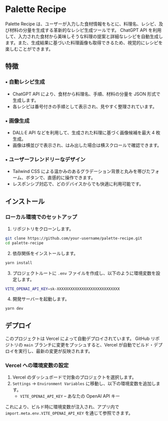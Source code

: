 # Palette Recipe

Palette Recipe は、ユーザーが入力した食材情報をもとに、料理名、レシピ、及び材料の分量を生成する革新的なレシピ生成ツールです。
ChatGPT API を利用して、入力された食材から美味しそうな料理の提案と詳細なレシピを自動生成します。また、生成結果に基づいた料理画像も取得できるため、視覚的にレシピを楽しむことができます。

## 特徴

### • 自動レシピ生成
- ChatGPT API により、食材から料理名、手順、材料の分量を JSON 形式で生成します。
- 各レシピは番号付きの手順として表示され、見やすく整理されています。

### • 画像生成
- DALL·E API などを利用して、生成された料理に基づく画像候補を最大 4 枚生成。
- 画像は横並びで表示され、はみ出した場合は横スクロールで確認できます。

### • ユーザーフレンドリーなデザイン
- Tailwind CSS による温かみのあるグラデーション背景と丸みを帯びたフォーム、ボタンで、直感的に操作できます。
- レスポンシブ対応で、どのデバイスからでも快適に利用可能です。

## インストール

### ローカル環境でのセットアップ

1. リポジトリをクローンします。

```sh
git clone https://github.com/your-username/palette-recipe.git
cd palette-recipe
```

2. 依存関係をインストールします。

```sh
yarn install
```

3. プロジェクトルートに `.env` ファイルを作成し、以下のように環境変数を設定します。

```sh
VITE_OPENAI_API_KEY=sk-XXXXXXXXXXXXXXXXXXXXXXXXXXXX
```

4. 開発サーバーを起動します。

```sh
yarn dev
```

## デプロイ

このプロジェクトは Vercel によって自動デプロイされています。
GitHub リポジトリの `main` ブランチに変更をプッシュすると、Vercel が自動でビルド・デプロイを実行し、最新の変更が反映されます。

### Vercel への環境変数の設定

1. Vercel のダッシュボードで対象のプロジェクトを選択します。
2. `Settings` → `Environment Variables` に移動し、以下の環境変数を追加します。
   - `VITE_OPENAI_API_KEY` – あなたの OpenAI API キー

これにより、ビルド時に環境変数が注入され、アプリ内で `import.meta.env.VITE_OPENAI_API_KEY` を通じて参照できます。

